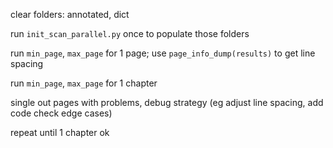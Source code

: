 clear folders: annotated, dict

run `init_scan_parallel.py` once to populate those folders

run `min_page`, `max_page` for 1 page; use `page_info_dump(results)` to get line spacing

run `min_page`, `max_page` for 1 chapter

single out pages with problems, debug strategy (eg adjust line spacing, add code check edge cases)

repeat until 1 chapter ok

